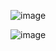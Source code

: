 ![image](https://user-images.githubusercontent.com/66634103/128589946-b3a34f2f-a2b6-4a27-b10d-6581bc726026.png)

![image](https://user-images.githubusercontent.com/66634103/128589958-c48a505d-36dd-4549-bcf9-808f84b21ae3.png)
